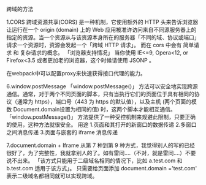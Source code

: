跨域的方法

1.CORS
跨域资源共享(CORS) 是一种机制，它使用额外的 HTTP 头来告诉浏览器 让运行在一个 origin (domain) 上的 Web 应用被准许访问来自不同源服务器上的指定的资源。当一个资源从与该资源本身所在的服务器「不同的域、协议或端口」请求一个资源时，资源会发起一个「跨域 HTTP 请求」。
而在 cors 中会有 简单请求 和 复杂请求的概念。
「浏览器支持情况」
当你使用 IE<=9, Opera<12, or Firefox<3.5 或者更加老的浏览器，这个时候请使用 JSONP 。

在webpack中可以配置proxy来快速获得接口代理的能力。

6.window.postMessage
「window.postMessage()」 方法可以安全地实现跨源通信。通常，对于两个不同页面的脚本，只有当执行它们的页面位于具有相同的协议（通常为 https），端口号（443 为 https 的默认值），以及主机 (两个页面的模数 Document.domain设置为相同的值) 时，这两个脚本才能相互通信。「window.postMessage()」 方法提供了一种受控机制来规避此限制，只要正确的使用，这种方法就很安全。
用途
1.页面和其打开的新窗口的数据传递
2.多窗口之间消息传递
3.页面与嵌套的 iframe 消息传递



7.document.domain + Iframe
从第 7 种到第 9 种方式，我觉得别人的写的已经很好了，为了完整性，我就拿别人的了。如有雷同....（不对，就是雷同....）不要说不出来。
「该方式只能用于二级域名相同的情况下，比如 a.test.com 和 b.test.com 适用于该方式」。 只需要给页面添加 document.domain ='test.com' 表示二级域名都相同就可以实现跨域。